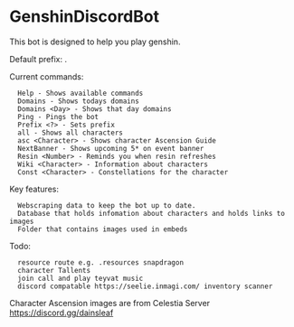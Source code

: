 # GenshinDiscordBot
This bot is designed to help you play genshin.

Default prefix: .

Current commands:

      Help - Shows available commands
      Domains - Shows todays domains
      Domains <Day> - Shows that day domains
      Ping - Pings the bot
      Prefix <?> - Sets prefix
      all - Shows all characters
      asc <Character> - Shows character Ascension Guide
      NextBanner - Shows upcoming 5* on event banner
      Resin <Number> - Reminds you when resin refreshes 
      Wiki <Character> - Information about characters
      Const <Character> - Constellations for the character  



Key features:
      
      Webscraping data to keep the bot up to date.
      Database that holds infomation about characters and holds links to images
      Folder that contains images used in embeds 




Todo:

      resource route e.g. .resources snapdragon
      character Tallents
      join call and play teyvat music
      discord compatable https://seelie.inmagi.com/ inventory scanner   
      






Character Ascension images are from Celestia Server
https://discord.gg/dainsleaf

